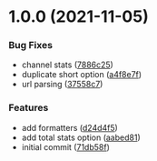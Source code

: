 # 1.0.0 (2021-11-05)


### Bug Fixes

* channel stats ([7886c25](https://github.com/sinedied/ystats/commit/7886c25d4a156fdceef46e14c0f11114974cb589))
* duplicate short option ([a4f8e7f](https://github.com/sinedied/ystats/commit/a4f8e7f4f3c2e66d97f513bfe0ffb11b09dc7128))
* url parsing ([37558c7](https://github.com/sinedied/ystats/commit/37558c7e1c5b494dbc353435ced22d324e91e22c))


### Features

* add formatters ([d24d4f5](https://github.com/sinedied/ystats/commit/d24d4f5724a6d19a5545987e33dbfdf25ae2deef))
* add total stats option ([aabed81](https://github.com/sinedied/ystats/commit/aabed8188d49d03bb4c67cc8c8175693d534f867))
* initial commit ([71db58f](https://github.com/sinedied/ystats/commit/71db58f295fd840c5d018f2fa48f222d82bca06a))
